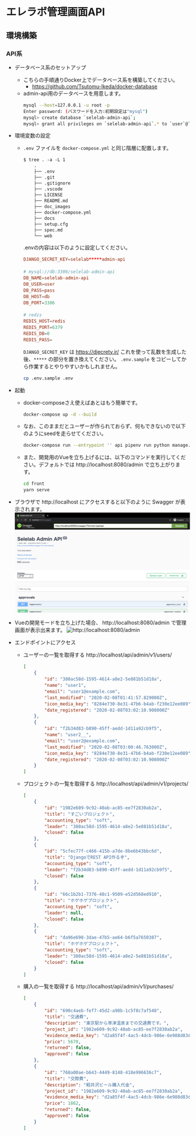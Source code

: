 # エレラボ管理画面API

## 環境構築
### API系
- データベース系のセットアップ
  - こちらの手順通りDocker上でデータベース系を構築してください。
    - https://github.com/Tsutomu-Ikeda/docker-database
  - admin-api用のデータベースを用意します。
    ```bash
    mysql --host=127.0.0.1 -u root -p
    Enter password: (パスワードを入力:初期設定は"mysql")
    mysql> create database `selelab-admin-api`;
    mysql> grant all privileges on `selelab-admin-api`.* to `user`@`%`;
    ```

- 環境変数の設定
  - `.env` ファイルを `docker-compose.yml` と同じ階層に配置します。
    ```
    $ tree . -a -L 1
        .
        ├── .env
        ├── .git
        ├── .gitignore
        ├── .vscode
        ├── LICENSE
        ├── README.md
        ├── doc_images
        ├── docker-compose.yml
        ├── docs
        ├── setup.cfg
        ├── spec.md
        └── web
    ```
    .envの内容は以下のように設定してください。
    ```conf
    DJANGO_SECRET_KEY=selelab*****admin-api

    # mysql://db:3306/selelab-admin-api
    DB_NAME=selelab-admin-api
    DB_USER=user
    DB_PASS=pass
    DB_HOST=db
    DB_PORT=3306

    # redis
    REDIS_HOST=redis
    REDIS_PORT=6379
    REDIS_DB=0
    REDIS_PASS=
    ```
    `DJANGO_SECRET_KEY` は https://djecrety.ir/ これを使って乱数を生成した後、`*****` の部分を置き換えてください。
    `.env.sample` をコピーしてから作業するとやりやすいかもしれません。
    ```bash
    cp .env.sample .env
    ```

- 起動
  - docker-composeさえ使えばあとはもう簡単です。
    ```bash
    docker-compose up -d --build
    ```
  - なお、このままだとユーザーが作られておらず、何もできないので以下のようにseedを走らせてください。
    ```bash
    docker-compose run --entrypoint '' api pipenv run python manage.py loaddata seed_auth.json seed_accounting.json
    ```
  - また、開発用のVueを立ち上げるには、以下のコマンドを実行してください。デフォルトでは http://localhost:8080/admin で立ち上がります。
    ```bash
    cd front
    yarn serve
    ```

- ブラウザで http://localhost にアクセスすると以下のように Swagger が表示されます。
    ![Swaggerの画像](./doc_images/swagger.png)

- Vueの開発モードを立ち上げた場合、 http://localhost:8080/admin で管理画面が表示出来ます。
    ![http://localhost:8080/admin](https://user-images.githubusercontent.com/40418321/76577652-6a415900-6509-11ea-9b11-4194caddef7c.png)

- エンドポイントにアクセス
    - ユーザーの一覧を取得する
    http://localhost/api/admin/v1/users/
        ```json
        [
            {
                "id": "380ac58d-1595-4614-a8e2-5e881b51d18a",
                "name": "user1",
                "email": "user1@example.com",
                "last_modified": "2020-02-08T01:41:57.829000Z",
                "icon_media_key": "8284e730-8e31-47b6-b4ab-f230e12ee089",
                "date_registered": "2020-02-08T03:02:10.908000Z"
            },
            {
                "id": "f2b34d83-b890-45ff-aedd-1d11a92cb9f5",
                "name": "user2__",
                "email": "user2@example.com",
                "last_modified": "2020-02-08T03:00:46.763000Z",
                "icon_media_key": "8284e730-8e31-47b6-b4ab-f230e12ee089",
                "date_registered": "2020-02-08T03:02:10.908000Z"
            }
        ]
        ```
    - プロジェクトの一覧を取得する
    http://localhost/api/admin/v1/projects/
        ```json
        [
            {
                "id": "1982e609-9c92-40ab-ac85-ee7f2830ab2a",
                "title": "すごいプロジェクト",
                "accounting_type": "soft",
                "leader": "380ac58d-1595-4614-a8e2-5e881b51d18a",
                "closed": false
            },
            {
                "id": "5cfec77f-c466-415b-a7de-8be6b43bbc6d",
                "title": "DjangoでREST API作るぞ",
                "accounting_type": "soft",
                "leader": "f2b34d83-b890-45ff-aedd-1d11a92cb9f5",
                "closed": false
            },
            {
                "id": "66c1b2b1-7376-48c1-9509-e52d568ed910",
                "title": "ホゲホゲプロジェクト",
                "accounting_type": "soft",
                "leader": null,
                "closed": false
            },
            {
                "id": "da96e698-3dae-47b5-ae64-b6f5a7650387",
                "title": "ホゲホゲプロジェクト",
                "accounting_type": "soft",
                "leader": "380ac58d-1595-4614-a8e2-5e881b51d18a",
                "closed": false
            }
        ]
        ```
    - 購入の一覧を取得する
    http://localhost/api/admin/v1/purchases/
        ```json
        [
            {
                "id": "690c4aeb-fef7-45d2-a98b-1c5f8c7af548",
                "title": "交通費",
                "description": "東京駅から草津温泉までの交通費です。",
                "project_id": "1982e609-9c92-40ab-ac85-ee7f2830ab2a",
                "evidence_media_key": "d2a85f4f-4ac5-4dcb-986e-6e988d83d3b4",
                "price": 5670,
                "returned": false,
                "approved": false
            },
            {
                "id": "768a00ae-b643-4449-8148-418e996636c7",
                "title": "交際費",
                "description": "軽井沢ビール購入代金",
                "project_id": "1982e609-9c92-40ab-ac85-ee7f2830ab2a",
                "evidence_media_key": "d2a85f4f-4ac5-4dcb-986e-6e988d83d3b4",
                "price": 1862,
                "returned": false,
                "approved": false
            }
        ]
        ```

<!--
### ドキュメント系

- 初期設定

    ```
    # nodejsをインストールする
    brew install node

    # aglioをインストールする
    npm install -g aglio
    ```

- http://localhost:3000/ でAPIドキュメントをみるためのサーバーを起動する
    ```
    aglio -i spec.md -s
    ```

- spec.htmlを出力する

    GitHub上にアップロードした後、https://htmlpreview.github.io/?https://github.com/selelab/admin/blob/master/docs/spec.html で見ることができる。
    ```
    aglio -i spec.md -o docs/spec.html
    ```
-->
